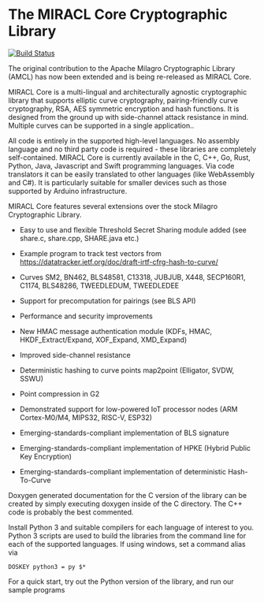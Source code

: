 # The MIRACL Core Cryptographic Library

[![Build Status](https://travis-ci.org/miracl/core.svg?branch=master)](https://travis-ci.org/miracl/core)

The original contribution to the Apache Milagro Cryptographic Library (AMCL) has now been extended and is being re-released as MIRACL Core.

MIRACL Core is a multi-lingual and architecturally agnostic cryptographic library that supports elliptic curve cryptography, pairing-friendly curve cryptography, RSA, AES symmetric encryption and hash functions. It is designed from the ground up with side-channel attack resistance in mind. Multiple curves can be supported in a single application..

All code is entirely in the supported high-level languages. No assembly language and no third party code is required - these libraries are completely self-contained. MIRACL Core is currently available in the C, C++, Go, Rust, Python, Java, Javascript and Swift programming languages. Via code translators it can be easily translated to other languages (like WebAssembly and C#). It is particularly suitable for smaller devices such as those supported by Arduino infrastructure.

MIRACL Core features several extensions over the stock Milagro Cryptographic Library.

- Easy to use and flexible Threshold Secret Sharing module added (see share.c, share.cpp, SHARE.java etc.)

- Example program to track test vectors from https://datatracker.ietf.org/doc/draft-irtf-cfrg-hash-to-curve/

- Curves SM2, BN462, BLS48581, C13318, JUBJUB, X448, SECP160R1, C1174, BLS48286, TWEEDLEDUM, TWEEDLEDEE

- Support for precomputation for pairings (see BLS API)

- Performance and security improvements

- New HMAC message authentication module (KDFs, HMAC, HKDF_Extract/Expand, XOF_Expand, XMD_Expand)

- Improved side-channel resistance

- Deterministic hashing to curve points map2point (Elligator, SVDW, SSWU)

- Point compression in G2

- Demonstrated support for low-powered IoT processor nodes (ARM Cortex-M0/M4, MIPS32, RISC-V, ESP32)

- Emerging-standards-compliant implementation of BLS signature

- Emerging-standards-compliant implementation of HPKE (Hybrid Public Key Encryption)

- Emerging-standards-compliant implementation of deterministic Hash-To-Curve

Doxygen generated documentation for the C version of the library can be created by simply executing doxygen inside of the C directory. The C++ code is probably the best commented.

Install Python 3 and suitable compilers for each language of interest to you. Python 3 scripts are used to build the libraries from the command line for each of the supported languages. If using windows, set a command alias via

    DOSKEY python3 = py $*

For a quick start, try out the Python version of the library, and run our sample programs

